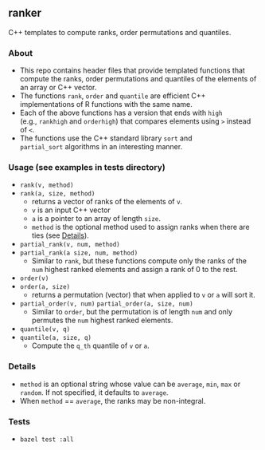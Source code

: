 ## ranker
C++ templates to compute ranks, order permutations and quantiles.

### About
- This repo contains header files that provide templated functions that compute
  the ranks, order permutations and quantiles of the elements of an array or
  C++ vector.
- The functions `rank`, `order` and `quantile` are efficient C++
  implementations of R functions with the same name.
- Each of the above functions has a version that ends with `high`
  (e.g., `rankhigh` and `orderhigh`) that compares elements using `>`
  instead of `<`.
- The functions use the C++ standard library `sort` and
  `partial_sort` algorithms in an interesting manner.

### Usage (see examples in tests directory)
- `rank(v, method)`
- `rank(a, size, method)`
  - returns a vector of ranks of the elements of `v`.
  - `v` is an input C++ vector
  - `a` is a pointer to an array of length `size`.
  - `method` is the optional method used to assign ranks
    when there are ties (see [Details](#details)).
- `partial_rank(v, num, method)`
- `partial_rank(a size, num, method)`
  - Similar to `rank`, but these functions compute only
    the ranks of the `num` highest ranked elements and
    assign a rank of 0 to the rest.
- `order(v)`
- `order(a, size)`
  - returns a permutation (vector) that when applied
    to `v` or `a` will sort it.
- `partial_order(v, num)`
  `partial_order(a, size, num)`
  - Similar to `order`, but the permutation is of length
    `num` and only permutes the `num` highest ranked
    elements.
- `quantile(v, q)`
- `quantile(a, size, q)`
  - Compute the `q_th` quantile of `v` or `a`.

### Details
- `method` is an optional string whose value can be
  `average`, `min`, `max` or `random`. If not specified,
  it defaults to `average`.
- When `method` == `average`, the ranks may be non-integral.

### Tests
- `bazel test :all`

